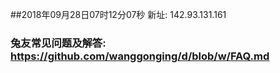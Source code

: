 ##2018年09月28日07时12分07秒 新址: 142.93.131.161
### 兔友常见问题及解答: https://github.com/wanggonging/d/blob/w/FAQ.md
